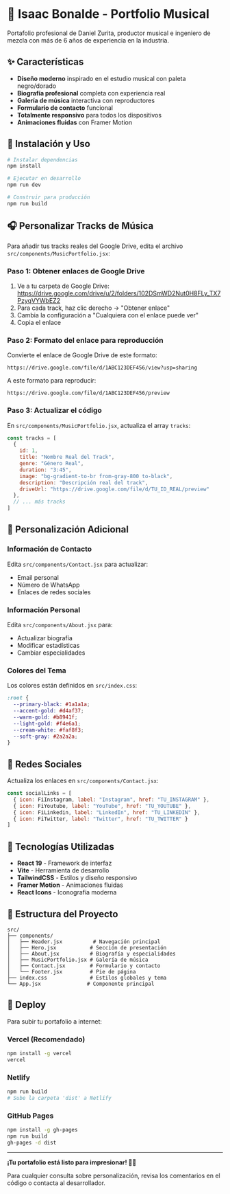 # 🎵 Isaac Bonalde - Portfolio Musical

Portafolio profesional de Daniel Zurita, productor musical e ingeniero de mezcla con más de 6 años de experiencia en la industria.

## ✨ Características

- **Diseño moderno** inspirado en el estudio musical con paleta negro/dorado
- **Biografía profesional** completa con experiencia real
- **Galería de música** interactiva con reproductores
- **Formulario de contacto** funcional
- **Totalmente responsivo** para todos los dispositivos
- **Animaciones fluidas** con Framer Motion

## 🚀 Instalación y Uso

```bash
# Instalar dependencias
npm install

# Ejecutar en desarrollo
npm run dev

# Construir para producción
npm run build
```

## 🎧 Personalizar Tracks de Música

Para añadir tus tracks reales del Google Drive, edita el archivo `src/components/MusicPortfolio.jsx`:

### Paso 1: Obtener enlaces de Google Drive

1. Ve a tu carpeta de Google Drive: https://drive.google.com/drive/u/2/folders/102DSmWD2Nut0H8FLy_TX7PzyqVYWbEZ2
2. Para cada track, haz clic derecho → "Obtener enlace"
3. Cambia la configuración a "Cualquiera con el enlace puede ver"
4. Copia el enlace

### Paso 2: Formato del enlace para reproducción

Convierte el enlace de Google Drive de este formato:
```
https://drive.google.com/file/d/1ABC123DEF456/view?usp=sharing
```

A este formato para reproducir:
```
https://drive.google.com/file/d/1ABC123DEF456/preview
```

### Paso 3: Actualizar el código

En `src/components/MusicPortfolio.jsx`, actualiza el array `tracks`:

```javascript
const tracks = [
  {
    id: 1,
    title: "Nombre Real del Track",
    genre: "Género Real",
    duration: "3:45",
    image: "bg-gradient-to-br from-gray-800 to-black",
    description: "Descripción real del track",
    driveUrl: "https://drive.google.com/file/d/TU_ID_REAL/preview"
  },
  // ... más tracks
]
```

## 🔧 Personalización Adicional

### Información de Contacto
Edita `src/components/Contact.jsx` para actualizar:
- Email personal
- Número de WhatsApp
- Enlaces de redes sociales

### Información Personal
Edita `src/components/About.jsx` para:
- Actualizar biografía
- Modificar estadísticas
- Cambiar especialidades

### Colores del Tema
Los colores están definidos en `src/index.css`:
```css
:root {
  --primary-black: #1a1a1a;
  --accent-gold: #d4af37;
  --warm-gold: #b8941f;
  --light-gold: #f4e6a1;
  --cream-white: #faf8f3;
  --soft-gray: #2a2a2a;
}
```

## 📱 Redes Sociales

Actualiza los enlaces en `src/components/Contact.jsx`:

```javascript
const socialLinks = [
  { icon: FiInstagram, label: "Instagram", href: "TU_INSTAGRAM" },
  { icon: FiYoutube, label: "YouTube", href: "TU_YOUTUBE" },
  { icon: FiLinkedin, label: "LinkedIn", href: "TU_LINKEDIN" },
  { icon: FiTwitter, label: "Twitter", href: "TU_TWITTER" }
]
```

## 🎨 Tecnologías Utilizadas

- **React 19** - Framework de interfaz
- **Vite** - Herramienta de desarrollo
- **TailwindCSS** - Estilos y diseño responsivo
- **Framer Motion** - Animaciones fluidas
- **React Icons** - Iconografía moderna

## 📂 Estructura del Proyecto

```
src/
├── components/
│   ├── Header.jsx          # Navegación principal
│   ├── Hero.jsx           # Sección de presentación
│   ├── About.jsx          # Biografía y especialidades
│   ├── MusicPortfolio.jsx # Galería de música
│   ├── Contact.jsx        # Formulario y contacto
│   └── Footer.jsx         # Pie de página
├── index.css              # Estilos globales y tema
└── App.jsx               # Componente principal
```

## 🚀 Deploy

Para subir tu portafolio a internet:

### Vercel (Recomendado)
```bash
npm install -g vercel
vercel
```

### Netlify
```bash
npm run build
# Sube la carpeta 'dist' a Netlify
```

### GitHub Pages
```bash
npm install -g gh-pages
npm run build
gh-pages -d dist
```

---

**¡Tu portafolio está listo para impresionar! 🎵✨**

Para cualquier consulta sobre personalización, revisa los comentarios en el código o contacta al desarrollador.
